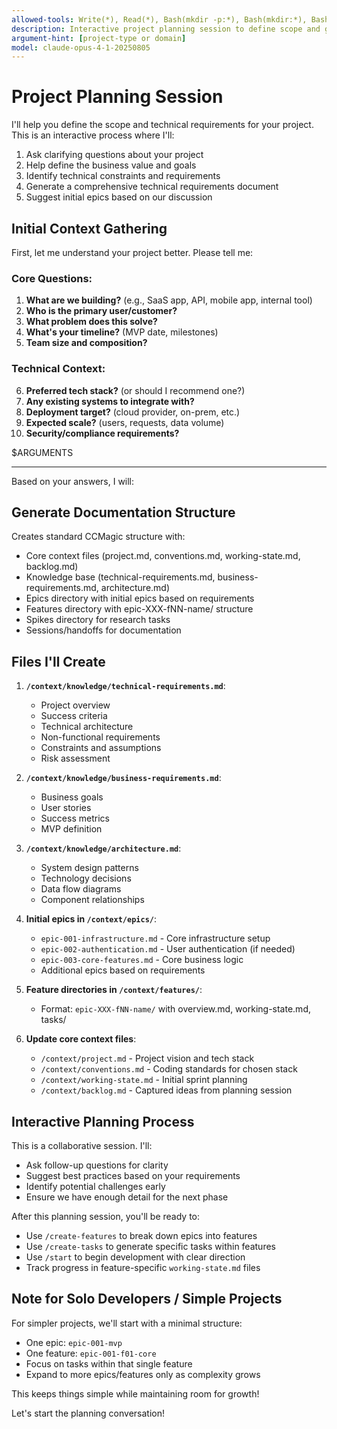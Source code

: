 ```yaml
---
allowed-tools: Write(*), Read(*), Bash(mkdir -p:*), Bash(mkdir:*), Bash(touch:*)
description: Interactive project planning session to define scope and generate technical requirements
argument-hint: [project-type or domain]
model: claude-opus-4-1-20250805
---
```


# Project Planning Session

I'll help you define the scope and technical requirements for your project. This is an interactive process where I'll:

1. Ask clarifying questions about your project
2. Help define the business value and goals
3. Identify technical constraints and requirements
4. Generate a comprehensive technical requirements document
5. Suggest initial epics based on our discussion

## Initial Context Gathering

First, let me understand your project better. Please tell me:

### Core Questions:
1. **What are we building?** (e.g., SaaS app, API, mobile app, internal tool)
2. **Who is the primary user/customer?**
3. **What problem does this solve?**
4. **What's your timeline?** (MVP date, milestones)
5. **Team size and composition?**

### Technical Context:
6. **Preferred tech stack?** (or should I recommend one?)
7. **Any existing systems to integrate with?**
8. **Deployment target?** (cloud provider, on-prem, etc.)
9. **Expected scale?** (users, requests, data volume)
10. **Security/compliance requirements?**

$ARGUMENTS

---

Based on your answers, I will:

## Generate Documentation Structure
Creates standard CCMagic structure with:
- Core context files (project.md, conventions.md, working-state.md, backlog.md)
- Knowledge base (technical-requirements.md, business-requirements.md, architecture.md)
- Epics directory with initial epics based on requirements
- Features directory with epic-XXX-fNN-name/ structure
- Spikes directory for research tasks
- Sessions/handoffs for documentation

## Files I'll Create

1. **`/context/knowledge/technical-requirements.md`**:
   - Project overview
   - Success criteria
   - Technical architecture
   - Non-functional requirements
   - Constraints and assumptions
   - Risk assessment

2. **`/context/knowledge/business-requirements.md`**:
   - Business goals
   - User stories
   - Success metrics
   - MVP definition

3. **`/context/knowledge/architecture.md`**:
   - System design patterns
   - Technology decisions
   - Data flow diagrams
   - Component relationships

4. **Initial epics in `/context/epics/`**:
   - `epic-001-infrastructure.md` - Core infrastructure setup
   - `epic-002-authentication.md` - User authentication (if needed)
   - `epic-003-core-features.md` - Core business logic
   - Additional epics based on requirements

5. **Feature directories in `/context/features/`**:
   - Format: `epic-XXX-fNN-name/` with overview.md, working-state.md, tasks/

6. **Update core context files**:
   - `/context/project.md` - Project vision and tech stack
   - `/context/conventions.md` - Coding standards for chosen stack
   - `/context/working-state.md` - Initial sprint planning
   - `/context/backlog.md` - Captured ideas from planning session

## Interactive Planning Process

This is a collaborative session. I'll:
- Ask follow-up questions for clarity
- Suggest best practices based on your requirements
- Identify potential challenges early
- Ensure we have enough detail for the next phase

After this planning session, you'll be ready to:
- Use `/create-features` to break down epics into features
- Use `/create-tasks` to generate specific tasks within features
- Use `/start` to begin development with clear direction
- Track progress in feature-specific `working-state.md` files

## Note for Solo Developers / Simple Projects

For simpler projects, we'll start with a minimal structure:
- One epic: `epic-001-mvp`
- One feature: `epic-001-f01-core`
- Focus on tasks within that single feature
- Expand to more epics/features only as complexity grows

This keeps things simple while maintaining room for growth!

Let's start the planning conversation!
